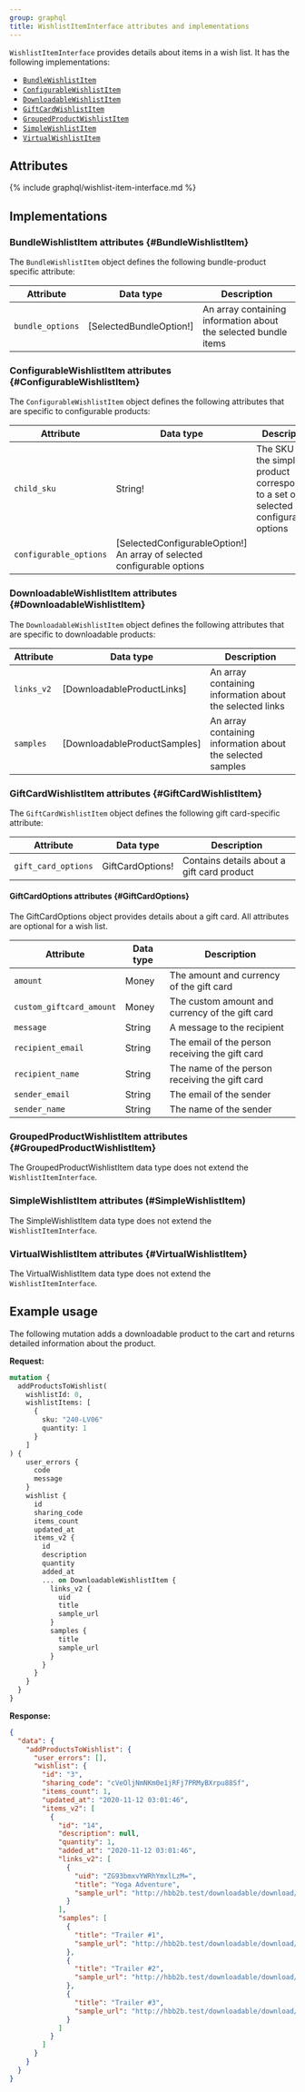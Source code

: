 ```yaml
---
group: graphql
title: WishlistItemInterface attributes and implementations
---
```


`WishlistItemInterface` provides details about items in a wish list. It has the following implementations:

*  [`BundleWishlistItem`](#BundleWishlistItem)
*  [`ConfigurableWishlistItem`](#ConfigurableWishlistItem)
*  [`DownloadableWishlistItem`](#DownloadableWishlistItem)
*  [`GiftCardWishlistItem`](#GiftCardWishlistItem)
*  [`GroupedProductWishlistItem`](#GroupedProductWishlistItem)
*  [`SimpleWishlistItem`](#SimpleWishlistItem)
*  [`VirtualWishlistItem`](#VirtualWishlistItem)

## Attributes

{% include graphql/wishlist-item-interface.md %}

## Implementations

### BundleWishlistItem attributes {#BundleWishlistItem}

The `BundleWishlistItem` object defines the following bundle-product specific attribute:

Attribute | Data type | Description
--- | --- | ---
`bundle_options` | [SelectedBundleOption!]| An array containing information about the selected bundle items

### ConfigurableWishlistItem attributes {#ConfigurableWishlistItem}

The `ConfigurableWishlistItem` object defines the following attributes that are specific to configurable products:

Attribute | Data type | Description
--- | --- | ---
`child_sku` | String! | The SKU of the simple product corresponding to a set of selected configurable options
`configurable_options` | [SelectedConfigurableOption!] An array of selected configurable options

### DownloadableWishlistItem attributes {#DownloadableWishlistItem}

The `DownloadableWishlistItem` object defines the following attributes that are specific to downloadable products:

Attribute | Data type | Description
--- | --- | ---
`links_v2` | [DownloadableProductLinks] | An array containing information about the selected links
`samples` | [DownloadableProductSamples] | An array containing information about the selected samples

### GiftCardWishlistItem attributes {#GiftCardWishlistItem}

The `GiftCardWishlistItem` object defines the following gift card-specific attribute:

Attribute | Data type | Description
--- | --- | ---
`gift_card_options` | GiftCardOptions! | Contains details about a gift card product

#### GiftCardOptions attributes {#GiftCardOptions}

The GiftCardOptions object provides details about a gift card. All attributes are optional for a wish list.

Attribute | Data type | Description
--- | --- | ---
`amount` | Money | The amount and currency of the gift card
`custom_giftcard_amount` | Money | The custom amount and currency of the gift card
`message` | String | A message to the recipient
`recipient_email` | String | The email of the person receiving the gift card
`recipient_name` | String | The name of the person receiving the gift card
`sender_email` | String | The email of the sender
`sender_name` | String | The name of the sender

### GroupedProductWishlistItem attributes {#GroupedProductWishlistItem}

The GroupedProductWishlistItem data type does not extend the `WishlistItemInterface`.

### SimpleWishlistItem attributes (#SimpleWishlistItem)

The SimpleWishlistItem data type does not extend the `WishlistItemInterface`.

### VirtualWishlistItem attributes {#VirtualWishlistItem}

The VirtualWishlistItem data type does not extend the `WishlistItemInterface`.

## Example usage

The following mutation adds a downloadable product to the cart and returns detailed information about the product.

**Request:**

```graphql
mutation {
  addProductsToWishlist(
    wishlistId: 0,
    wishlistItems: [
      {
        sku: "240-LV06"
        quantity: 1
      }
    ]
) {
    user_errors {
      code
      message
    }
    wishlist {
      id
      sharing_code
      items_count
      updated_at
      items_v2 {
        id
        description
        quantity
        added_at
        ... on DownloadableWishlistItem {
          links_v2 {
            uid
            title
            sample_url
          }
          samples {
            title
            sample_url
          }
        }
      }
    }
  }
}
```
**Response:**

```json
{
  "data": {
    "addProductsToWishlist": {
      "user_errors": [],
      "wishlist": {
        "id": "3",
        "sharing_code": "cVeOljNmNKm0e1jRFj7PRMyBXrpu88Sf",
        "items_count": 1,
        "updated_at": "2020-11-12 03:01:46",
        "items_v2": [
          {
            "id": "14",
            "description": null,
            "quantity": 1,
            "added_at": "2020-11-12 03:01:46",
            "links_v2": [
              {
                "uid": "ZG93bmxvYWRhYmxlLzM=",
                "title": "Yoga Adventure",
                "sample_url": "http://hbb2b.test/downloadable/download/linkSample/link_id/3/"
              }
            ],
            "samples": [
              {
                "title": "Trailer #1",
                "sample_url": "http://hbb2b.test/downloadable/download/sample/sample_id/7/"
              },
              {
                "title": "Trailer #2",
                "sample_url": "http://hbb2b.test/downloadable/download/sample/sample_id/8/"
              },
              {
                "title": "Trailer #3",
                "sample_url": "http://hbb2b.test/downloadable/download/sample/sample_id/9/"
              }
            ]
          }
        ]
      }
    }
  }
}
```
